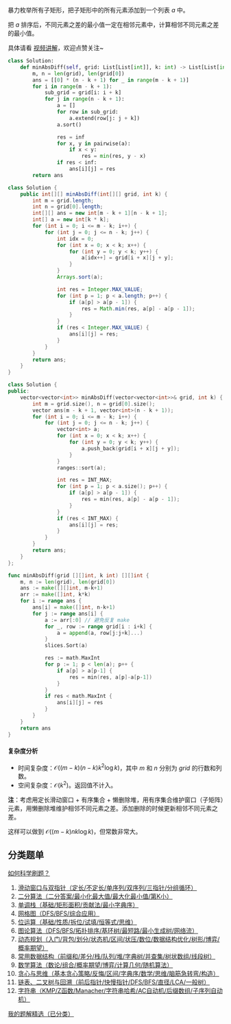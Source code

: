 暴力枚举所有子矩形，把子矩形中的所有元素添加到一个列表 $a$ 中。

把 $a$ 排序后，不同元素之差的最小值一定在相邻元素中，计算相邻不同元素之差的最小值。

具体请看 [视频讲解](https://www.bilibili.com/video/BV1Dz76zfEdi/?t=10m54s)，欢迎点赞关注~

```py [sol-Python3]
class Solution:
    def minAbsDiff(self, grid: List[List[int]], k: int) -> List[List[int]]:
        m, n = len(grid), len(grid[0])
        ans = [[0] * (n - k + 1) for _ in range(m - k + 1)]
        for i in range(m - k + 1):
            sub_grid = grid[i: i + k]
            for j in range(n - k + 1):
                a = []
                for row in sub_grid:
                    a.extend(row[j: j + k])
                a.sort()

                res = inf
                for x, y in pairwise(a):
                    if x < y:
                        res = min(res, y - x)
                if res < inf:
                    ans[i][j] = res
        return ans
```

```java [sol-Java]
class Solution {
    public int[][] minAbsDiff(int[][] grid, int k) {
        int m = grid.length;
        int n = grid[0].length;
        int[][] ans = new int[m - k + 1][n - k + 1];
        int[] a = new int[k * k];
        for (int i = 0; i <= m - k; i++) {
            for (int j = 0; j <= n - k; j++) {
                int idx = 0;
                for (int x = 0; x < k; x++) {
                    for (int y = 0; y < k; y++) {
                        a[idx++] = grid[i + x][j + y];
                    }
                }
                Arrays.sort(a);

                int res = Integer.MAX_VALUE;
                for (int p = 1; p < a.length; p++) {
                    if (a[p] > a[p - 1]) {
                        res = Math.min(res, a[p] - a[p - 1]);
                    }
                }
                if (res < Integer.MAX_VALUE) {
                    ans[i][j] = res;
                }
            }
        }
        return ans;
    }
}
```

```cpp [sol-C++]
class Solution {
public:
    vector<vector<int>> minAbsDiff(vector<vector<int>>& grid, int k) {
        int m = grid.size(), n = grid[0].size();
        vector ans(m - k + 1, vector<int>(n - k + 1));
        for (int i = 0; i <= m - k; i++) {
            for (int j = 0; j <= n - k; j++) {
                vector<int> a;
                for (int x = 0; x < k; x++) {
                    for (int y = 0; y < k; y++) {
                        a.push_back(grid[i + x][j + y]);
                    }
                }
                ranges::sort(a);

                int res = INT_MAX;
                for (int p = 1; p < a.size(); p++) {
                    if (a[p] > a[p - 1]) {
                        res = min(res, a[p] - a[p - 1]);
                    }
                }
                if (res < INT_MAX) {
                    ans[i][j] = res;
                }
            }
        }
        return ans;
    }
};
```

```go [sol-Go]
func minAbsDiff(grid [][]int, k int) [][]int {
	m, n := len(grid), len(grid[0])
	ans := make([][]int, m-k+1)
	arr := make([]int, k*k)
	for i := range ans {
		ans[i] = make([]int, n-k+1)
		for j := range ans[i] {
			a := arr[:0] // 避免反复 make
			for _, row := range grid[i : i+k] {
				a = append(a, row[j:j+k]...)
			}
			slices.Sort(a)

			res := math.MaxInt
			for p := 1; p < len(a); p++ {
				if a[p] > a[p-1] {
					res = min(res, a[p]-a[p-1])
				}
			}
			if res < math.MaxInt {
				ans[i][j] = res
			}
		}
	}
	return ans
}
```

#### 复杂度分析

- 时间复杂度：$\mathcal{O}((m-k)(n-k)k^2\log k)$，其中 $m$ 和 $n$ 分别为 $\textit{grid}$ 的行数和列数。
- 空间复杂度：$\mathcal{O}(k^2)$。返回值不计入。

**注**：考虑用定长滑动窗口 + 有序集合 + 懒删除堆，用有序集合维护窗口（子矩阵）元素，用懒删除堆维护相邻不同元素之差。添加删除的时候更新相邻不同元素之差。

这样可以做到 $\mathcal{O}((m-k)nk\log k)$，但常数非常大。

## 分类题单

[如何科学刷题？](https://leetcode.cn/circle/discuss/RvFUtj/)

1. [滑动窗口与双指针（定长/不定长/单序列/双序列/三指针/分组循环）](https://leetcode.cn/circle/discuss/0viNMK/)
2. [二分算法（二分答案/最小化最大值/最大化最小值/第K小）](https://leetcode.cn/circle/discuss/SqopEo/)
3. [单调栈（基础/矩形面积/贡献法/最小字典序）](https://leetcode.cn/circle/discuss/9oZFK9/)
4. [网格图（DFS/BFS/综合应用）](https://leetcode.cn/circle/discuss/YiXPXW/)
5. [位运算（基础/性质/拆位/试填/恒等式/思维）](https://leetcode.cn/circle/discuss/dHn9Vk/)
6. [图论算法（DFS/BFS/拓扑排序/基环树/最短路/最小生成树/网络流）](https://leetcode.cn/circle/discuss/01LUak/)
7. [动态规划（入门/背包/划分/状态机/区间/状压/数位/数据结构优化/树形/博弈/概率期望）](https://leetcode.cn/circle/discuss/tXLS3i/)
8. [常用数据结构（前缀和/差分/栈/队列/堆/字典树/并查集/树状数组/线段树）](https://leetcode.cn/circle/discuss/mOr1u6/)
9. [数学算法（数论/组合/概率期望/博弈/计算几何/随机算法）](https://leetcode.cn/circle/discuss/IYT3ss/)
10. [贪心与思维（基本贪心策略/反悔/区间/字典序/数学/思维/脑筋急转弯/构造）](https://leetcode.cn/circle/discuss/g6KTKL/)
11. [链表、二叉树与回溯（前后指针/快慢指针/DFS/BFS/直径/LCA/一般树）](https://leetcode.cn/circle/discuss/K0n2gO/)
12. [字符串（KMP/Z函数/Manacher/字符串哈希/AC自动机/后缀数组/子序列自动机）](https://leetcode.cn/circle/discuss/SJFwQI/)

[我的题解精选（已分类）](https://github.com/EndlessCheng/codeforces-go/blob/master/leetcode/SOLUTIONS.md)
